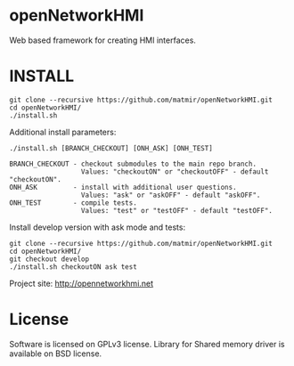 openNetworkHMI
=======

Web based framework for creating HMI interfaces.

INSTALL
=======

	git clone --recursive https://github.com/matmir/openNetworkHMI.git
	cd openNetworkHMI/
	./install.sh

Additional install parameters:

	./install.sh [BRANCH_CHECKOUT] [ONH_ASK] [ONH_TEST]
	
	BRANCH_CHECKOUT - checkout submodules to the main repo branch.
	                  Values: "checkoutON" or "checkoutOFF" - default "checkoutON".
	ONH_ASK         - install with additional user questions.
	                  Values: "ask" or "askOFF" - default "askOFF".
	ONH_TEST        - compile tests.
	                  Values: "test" or "testOFF" - default "testOFF".

Install develop version with ask mode and tests:

	git clone --recursive https://github.com/matmir/openNetworkHMI.git
	cd openNetworkHMI/
	git checkout develop
	./install.sh checkoutON ask test

Project site: http://opennetworkhmi.net

License
=======

Software is licensed on GPLv3 license. Library for Shared memory driver is available on BSD license.